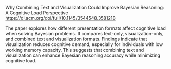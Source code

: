 Why Combining Text and Visualization Could Improve Bayesian Reasoning: A Cognitive Load Perspective https://dl.acm.org/doi/full/10.1145/3544548.3581218

The paper explores how different presentation formats affect cognitive load when solving Bayesian problems. It compares text-only, visualization-only, and combined text and 
visualization formats. Findings indicate that visualization reduces cognitive demand, especially for individuals with low working memory capacity. This suggests that combining 
text and visualization can enhance Bayesian reasoning accuracy while minimizing cognitive load.
